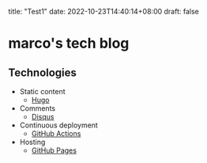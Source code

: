 title: "Test1"
date: 2022-10-23T14:40:14+08:00
draft: false

# marco's tech blog

## Technologies

- Static content
    - [Hugo](https://gohugo.io/)
- Comments
    - [Disqus](https://disqus.com/)
- Continuous deployment
    - [GitHub Actions](https://github.com/features/actions)
- Hosting
    - [GitHub Pages](https://pages.github.com/)
